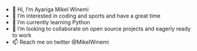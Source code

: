 - 👋 Hi, I’m Ayariga Mikel Winemi
- 👀 I’m interested in coding and sports and have a great time
- 🌱 I’m currently learning Python
- 💞️ I’m looking to collaborate on open source projects and eagerly ready to work
- 📫 Reach me on twitter @MikelWinemi

<!---
MikelWinemi/MikelWinemi is a ✨ special ✨ repository because its `README.md` (this file) appears on your GitHub profile.
You can click the Preview link to take a look at your changes.
--->
